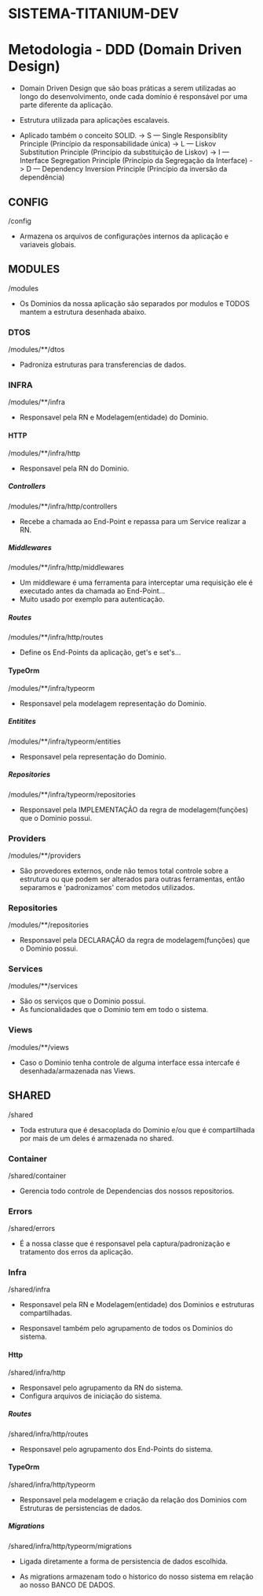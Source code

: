 # SISTEMA-TITANIUM-DEV

# Metodologia - DDD (Domain Driven Design)
- Domain Driven Design que são boas práticas a serem utilizadas ao longo do desenvolvimento, onde cada domínio é responsável por uma parte diferente da aplicação.

- Estrutura utilizada para aplicações escalaveis.
- Aplicado também o conceito SOLID.
    -> S — Single Responsiblity Principle (Princípio da responsabilidade única)
    -> L — Liskov Substitution Principle (Princípio da substituição de Liskov)
    -> I — Interface Segregation Principle (Princípio da Segregação da Interface)
    -> D — Dependency Inversion Principle (Princípio da inversão da dependência)

## CONFIG
/config

- Armazena os arquivos de configurações internos da aplicação e variaveis globais.

## MODULES
/modules

- Os Dominios da nossa aplicação são separados por modulos e TODOS mantem a estrutura desenhada abaixo.

### DTOS
/modules/**/dtos

- Padroniza estruturas para transferencias de dados.

### INFRA
/modules/**/infra

- Responsavel pela RN e Modelagem(entidade) do Dominio.

#### HTTP
/modules/**/infra/http

- Responsavel pela RN do Dominio.

##### Controllers
/modules/**/infra/http/controllers

- Recebe a chamada ao End-Point e repassa para um Service realizar a RN.

##### Middlewares
/modules/**/infra/http/middlewares

- Um middleware é uma ferramenta para interceptar uma requisição ele é executado antes da chamada ao End-Point...
- Muito usado por exemplo para autenticação.

##### Routes
/modules/**/infra/http/routes

- Define os End-Points da aplicação, get's e set's...

#### TypeOrm
/modules/**/infra/typeorm

- Responsavel pela modelagem representação do Dominio.

##### Entitites
/modules/**/infra/typeorm/entities

- Responsavel pela representação do Dominio.

##### Repositories
/modules/**/infra/typeorm/repositories

- Responsavel pela IMPLEMENTAÇÃO da regra de modelagem(funções) que o Dominio possui.

### Providers
/modules/**/providers

- São provedores externos, onde não temos total controle sobre a estrutura ou que podem ser alterados para outras ferramentas, então separamos e 'padronizamos' com metodos utilizados.

### Repositories
/modules/**/repositories

- Responsavel pela DECLARAÇÃO da regra de modelagem(funções) que o Dominio possui.

### Services
/modules/**/services

- São os serviços que o Dominio possui.
- As funcionalidades que o Dominio tem em todo o sistema.

### Views
/modules/**/views

- Caso o Dominio tenha controle de alguma interface essa intercafe é desenhada/armazenada nas Views.

## SHARED
/shared

- Toda estrutura que é desacoplada do Dominio e/ou que é compartilhada por mais de um deles é armazenada no shared.

### Container
/shared/container

- Gerencia todo controle de Dependencias dos nossos repositorios.

### Errors
/shared/errors

- É a nossa classe que é responsavel pela captura/padronização e tratamento dos erros da aplicação.

### Infra
/shared/infra

- Responsavel pela RN e Modelagem(entidade) dos Dominios e estruturas compartilhadas.

- Responsavel também pelo agrupamento de todos os Dominios do sistema.

#### Http
/shared/infra/http

- Responsavel pelo agrupamento da RN do sistema.
- Configura arquivos de iniciação do sistema.

##### Routes
/shared/infra/http/routes

- Responsavel pelo agrupamento dos End-Points do sistema.

#### TypeOrm
/shared/infra/http/typeorm

- Responsavel pela modelagem e criação da relação dos Dominios com Estruturas de persistencias de dados.

##### Migrations
/shared/infra/http/typeorm/migrations

- Ligada diretamente a forma de persistencia de dados escolhida.

- As migrations armazenam todo o historico do nosso sistema em relação ao nosso BANCO DE DADOS.
